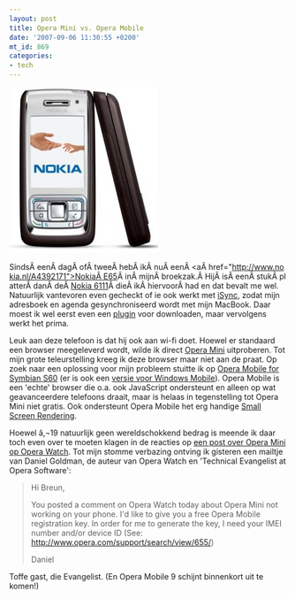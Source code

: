 ```yaml
---
layout: post
title: Opera Mini vs. Opera Mobile
date: '2007-09-06 11:30:55 +0200'
mt_id: 869
categories:
- tech
---
```

<img alt="Nokia E65 Mocca Silver" src="/images/Nokia%20E65%20Mocca%20Silver.jpg" width="270" height="300" />

SindsÂ eenÂ dagÂ ofÂ tweeÂ hebÂ ikÂ nuÂ eenÂ <aÂ href="http://www.nokia.nl/A4392171">NokiaÂ E65</a>Â inÂ mijnÂ broekzak.Â HijÂ isÂ eenÂ stukÂ platterÂ danÂ deÂ <a href="http://www.nokia.nl/A4392081">Nokia 6111</a>Â dieÂ ikÂ hiervoorÂ had en dat bevalt me wel. Natuurlijk vantevoren even gecheckt of ie ook werkt met <a href="http://www.apple.com/macosx/features/isync/">iSync</a>, zodat mijn adresboek en agenda gesynchroniseerd wordt met mijn MacBook. Daar moest ik wel eerst even een <a href="http://europe.nokia.com/A4299040">plugin</a> voor downloaden, maar vervolgens werkt het prima.



Leuk aan deze telefoon is dat hij ook aan wi-fi doet. Hoewel er standaard een browser meegeleverd wordt, wilde ik direct <a href="http://www.operamini.com/">Opera Mini</a> uitproberen. Tot mijn grote teleurstelling kreeg ik deze browser maar niet aan de praat. Op zoek naar een oplossing voor mijn probleem stuitte ik op <a href="http://www.opera.com/products/mobile/products/s60/">Opera Mobile for Symbian S60</a> (er is ook een <a href="http://www.opera.com/products/mobile/products/winmobile/">versie voor Windows Mobile</a>). Opera Mobile is een 'echte' browser die o.a. ook JavaScript ondersteunt en alleen op wat geavanceerdere telefoons draait, maar is helaas in tegenstelling tot Opera Mini niet gratis. Ook ondersteunt Opera Mobile het erg handige <a href="http://www.opera.com/support/tutorials/s60/#ssr">Small Screen Rendering</a>.

Hoewel â‚¬19 natuurlijk geen wereldschokkend bedrag is meende ik daar toch even over te moeten klagen in de reacties op <a href="http://operawatch.com/news/2007/09/a-day-in-court-opera-mini-to-the-rescue.html">een post over Opera Mini op Opera Watch</a>. Tot mijn stomme verbazing ontving ik gisteren een mailtje van Daniel Goldman, de auteur van Opera Watch en 'Technical Evangelist at Opera Software':

<blockquote>Hi Breun,

You posted a comment on Opera Watch today about Opera Mini not working on your phone. I'd like to give you a free Opera Mobile registration key. In order for me to generate the key, I need your IMEI number and/or device ID (See: http://www.opera.com/support/search/view/655/)

Daniel</blockquote>

Toffe gast, die Evangelist. (En Opera Mobile 9 schijnt binnenkort uit te komen!)
